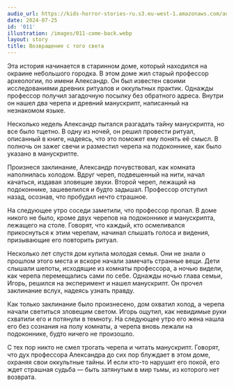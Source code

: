 ```yaml
---
audio_url: https://kids-horror-stories-ru.s3.eu-west-1.amazonaws.com/audio/011-come-back.mp3
date: 2024-07-25
id: '011'
illustration: /images/011-come-back.webp
layout: story
title: Возвращение с того света
---
```


Эта история начинается в старинном доме, который находился на окраине небольшого городка. В этом доме жил старый профессор археологии, по имени Александр. Он был известен своими исследованиями древних ритуалов и оккультных практик. Однажды профессор получил загадочную посылку без обратного адреса. Внутри он нашел два черепа и древний манускрипт, написанный на незнакомом языке.

Несколько недель Александр пытался разгадать тайну манускрипта, но все было тщетно. В одну из ночей, он решил провести ритуал, описанный в книге, надеясь, что это поможет ему понять её смысл. В полночь он зажег свечи и разместил черепа на подоконнике, как было указано в манускрипте.

Произнеся заклинание, Александр почувствовал, как комната наполнилась холодом. Вдруг череп, подвешенный на нити, начал качаться, издавая зловещие звуки. Второй череп, лежащий на подоконнике, зашевелился и будто задышал. Профессор отступил назад, осознав, что пробудил нечто страшное.

На следующее утро соседи заметили, что профессор пропал. В доме никого не было, кроме двух черепов на подоконнике и манускрипта, лежащего на столе. Говорят, что каждый, кто осмеливался прикоснуться к этим черепам, начинал слышать голоса и видения, призывающие его повторить ритуал.

Несколько лет спустя дом купила молодая семья. Они не знали о прошлом этого места и вскоре начали замечать странные вещи. Дети слышали шепоты, исходящие из комнаты профессора, а ночью видели, как черепа перемещались сами по себе. Однажды ночью глава семьи, Игорь, решился на эксперимент и нашел манускрипт. Он прочел заклинание вслух, надеясь узнать правду.

Как только заклинание было произнесено, дом охватил холод, а черепа начали светиться зловещим светом. Игорь ощутил, как невидимые руки схватили его и потянули в темноту. На следующее утро его жена нашла его без сознания на полу комнаты, а черепа вновь лежали на подоконнике, будто ничего не произошло.

С тех пор никто не смел трогать черепа и читать манускрипт. Говорят, что дух профессора Александра до сих пор блуждает в этом доме, охраняя свои оккультные тайны. И если кто-то нарушит его покой, его ждет страшная судьба — быть затянутым в мир тьмы, из которого нет возврата.